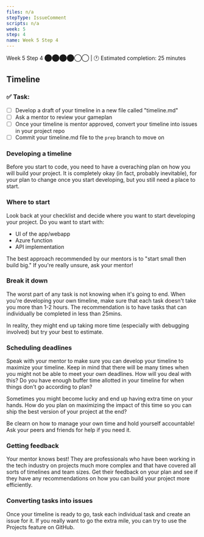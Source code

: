 ```yaml
---
files: n/a
stepType: IssueComment
scripts: n/a
week: 5
step: 4
name: Week 5 Step 4
---
```

Week 5 Step 4 ⬤⬤⬤⬤◯◯ | 🕐 Estimated completion: 25 minutes

## Timeline

### ✅  Task:

- [ ] Develop a draft of your timeline in a new file called "timeline.md"
- [ ] Ask a mentor to review your gameplan
- [ ] Once your timeline is mentor approved, convert your timeline into issues in your project repo
- [ ] Commit your timeline.md file to the  `prep` branch to move on

### Developing a timeline

Before you start to code, you need to have a overaching plan on how you will build your project. It is completely okay (in fact, probably inevitable), for your plan to change once you start developing, but you still need a place to start.

### Where to start

Look back at your checklist and decide where you want to start developing your project. Do you want to start with:
- UI of the app/webapp
- Azure function
- API implementation

The best approach recommended by our mentors is to "start small then build big." If you're really unsure, ask your mentor!

### Break it down

The worst part of any task is not knowing when it's going to end. When you're developing your own timeline, make sure that each task doesn't take you more than 1-2 hours. The recommendation is to have tasks that can individually be completed in less than 25mins.

In reality, they might end up taking more time (especially with debugging involved) but try your best to estimate.

### Scheduling deadlines

Speak with your mentor to make sure you can develop your timeline to maximize your timeline. Keep in mind that there will be many times when you might not be able to meet your own deadlines. How will you deal with this? Do you have enough buffer time allotted in your timeline for when things don't go according to plan?

Sometimes you might become lucky and end up having extra time on your hands. How do you plan on maximizing the impact of this time so you can ship the best version of your project at the end?

Be clearn on how to manage your own time and hold yourself accountable! Ask your peers and friends for help if you need it.

### Getting feedback

Your mentor knows best! They are professionals who have been working in the tech industry on projects much more complex and that have covered all sorts of timelines and team sizes. Get their feedback on your plan and see if they have any recommendations on how you can build your project more efficiently.

### Converting tasks into issues

Once your timeline is ready to go, task each individual task and create an issue for it. If you really want to go the extra mile, you can try to use the Projects feature on GitHub.